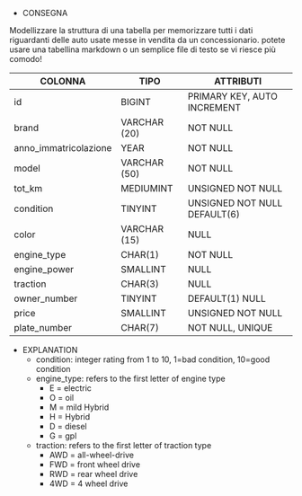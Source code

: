 - CONSEGNA

Modellizzare la struttura di una tabella per memorizzare tutti i dati riguardanti delle auto usate messe in vendita da un concessionario.
potete usare una tabellina markdown o un semplice file di testo se vi riesce più comodo!

| COLONNA               | TIPO         | ATTRIBUTI                    |
| --------------------- | ------------ | ---------------------------- |
| id                    | BIGINT       | PRIMARY KEY, AUTO INCREMENT  |
| brand                 | VARCHAR (20) | NOT NULL                     |
| anno_immatricolazione | YEAR         | NOT NULL                     |
| model                 | VARCHAR (50) | NOT NULL                     |
| tot_km                | MEDIUMINT    | UNSIGNED NOT NULL            |
| condition             | TINYINT      | UNSIGNED NOT NULL DEFAULT(6) |
| color                 | VARCHAR (15) | NULL                         |
| engine_type           | CHAR(1)      | NOT NULL                     |
| engine_power          | SMALLINT     | NULL                         |
| traction              | CHAR(3)      | NULL                         |
| owner_number          | TINYINT      | DEFAULT(1) NULL              |
| price                 | SMALLINT     | UNSIGNED NOT NULL            |
| plate_number          | CHAR(7)      | NOT NULL, UNIQUE             |

- EXPLANATION
  - condition: integer rating from 1 to 10, 1=bad condition, 10=good condition
  - engine_type: refers to the first letter of engine type
    - E = electric
    - O = oil
    - M = mild Hybrid
    - H = Hybrid
    - D = diesel
    - G = gpl
  - traction: refers to the first letter of traction type
    - AWD = all-wheel-drive
    - FWD = front wheel drive
    - RWD = rear wheel drive
    - 4WD = 4 wheel drive
